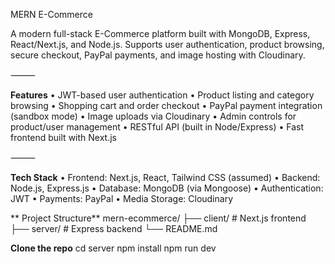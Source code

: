  MERN E-Commerce

A modern full-stack E-Commerce platform built with MongoDB, Express, React/Next.js, and Node.js. Supports user authentication, product browsing, secure checkout, PayPal payments, and image hosting with Cloudinary.

⸻

**Features**
	•	 JWT-based user authentication
	•	 Product listing and category browsing
	•	 Shopping cart and order checkout
	•	 PayPal payment integration (sandbox mode)
	•	Image uploads via Cloudinary
	•	 Admin controls for product/user management
	•	 RESTful API (built in Node/Express)
	•	 Fast frontend built with Next.js

⸻

**Tech Stack**
	•	Frontend: Next.js, React, Tailwind CSS (assumed)
	•	Backend: Node.js, Express.js
	•	Database: MongoDB (via Mongoose)
	•	Authentication: JWT
	•	Payments: PayPal
	•	Media Storage: Cloudinary
 
** Project Structure**
 mern-ecommerce/
├── client/         # Next.js frontend
├── server/         # Express backend
└── README.md

 **Clone the repo**
    cd server
    npm install
    npm run dev
